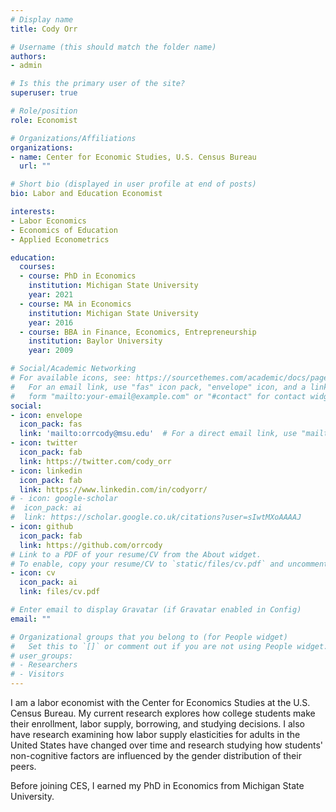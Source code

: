 ```yaml
---
# Display name
title: Cody Orr

# Username (this should match the folder name)
authors:
- admin

# Is this the primary user of the site?
superuser: true

# Role/position
role: Economist

# Organizations/Affiliations
organizations:
- name: Center for Economic Studies, U.S. Census Bureau
  url: ""

# Short bio (displayed in user profile at end of posts)
bio: Labor and Education Economist

interests:
- Labor Economics
- Economics of Education
- Applied Econometrics

education:
  courses:
  - course: PhD in Economics
    institution: Michigan State University
    year: 2021
  - course: MA in Economics
    institution: Michigan State University
    year: 2016
  - course: BBA in Finance, Economics, Entrepreneurship
    institution: Baylor University
    year: 2009

# Social/Academic Networking
# For available icons, see: https://sourcethemes.com/academic/docs/page-builder/#icons
#   For an email link, use "fas" icon pack, "envelope" icon, and a link in the
#   form "mailto:your-email@example.com" or "#contact" for contact widget.
social:
- icon: envelope
  icon_pack: fas
  link: 'mailto:orrcody@msu.edu'  # For a direct email link, use "mailto:test@example.org".
- icon: twitter
  icon_pack: fab
  link: https://twitter.com/cody_orr
- icon: linkedin
  icon_pack: fab
  link: https://www.linkedin.com/in/codyorr/
# - icon: google-scholar
#  icon_pack: ai
#  link: https://scholar.google.co.uk/citations?user=sIwtMXoAAAAJ
- icon: github
  icon_pack: fab
  link: https://github.com/orrcody
# Link to a PDF of your resume/CV from the About widget.
# To enable, copy your resume/CV to `static/files/cv.pdf` and uncomment the lines below.
- icon: cv
  icon_pack: ai
  link: files/cv.pdf

# Enter email to display Gravatar (if Gravatar enabled in Config)
email: ""

# Organizational groups that you belong to (for People widget)
#   Set this to `[]` or comment out if you are not using People widget.
# user_groups:
# - Researchers
# - Visitors
---
```


I am a labor economist with the Center for Economics Studies at the U.S. Census Bureau. My current research explores how college students make their enrollment, labor supply, borrowing, and studying decisions. I also have research examining how labor supply elasticities for adults in the United States have changed over time and research studying how students' non-cognitive factors are influenced by the gender distribution of their peers. 

Before joining CES, I earned my PhD in Economics from Michigan State University. 
